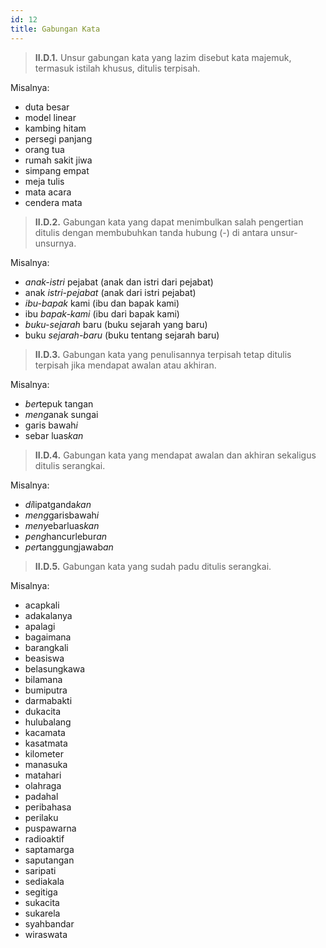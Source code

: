 ```yaml
---
id: 12
title: Gabungan Kata
---
```


> **II.D.1.** Unsur gabungan kata yang lazim disebut kata majemuk, termasuk istilah khusus, ditulis terpisah.

Misalnya:

- duta besar
- model linear
- kambing hitam
- persegi panjang
- orang tua
- rumah sakit jiwa
- simpang empat
- meja tulis
- mata acara
- cendera mata

> **II.D.2.** Gabungan kata yang dapat menimbulkan salah pengertian ditulis dengan membubuhkan tanda hubung (-) di antara unsur-unsurnya.

Misalnya:

- _anak-istri_ pejabat (anak dan istri dari pejabat)
- anak _istri-pejabat_ (anak dari istri pejabat)
- _ibu-bapak_ kami (ibu dan bapak kami)
- ibu _bapak-kami_ (ibu dari bapak kami)
- _buku-sejarah_ baru (buku sejarah yang baru)
- buku _sejarah-baru_ (buku tentang sejarah baru)

> **II.D.3.** Gabungan kata yang penulisannya terpisah tetap ditulis terpisah jika mendapat awalan atau akhiran.

Misalnya:

- *ber*tepuk tangan
- *meng*anak sungai
- garis bawah*i*
- sebar luas*kan*

> **II.D.4.** Gabungan kata yang mendapat awalan dan akhiran sekaligus ditulis serangkai.

Misalnya:

- *di*lipatganda*kan*
- *meng*garisbawah*i*
- *meny*ebarluas*kan*
- *peng*hancurlebur*an*
- *per*tanggungjawab*an*

> **II.D.5.** Gabungan kata yang sudah padu ditulis serangkai.

Misalnya:

- acapkali
- adakalanya
- apalagi
- bagaimana
- barangkali
- beasiswa
- belasungkawa
- bilamana
- bumiputra
- darmabakti
- dukacita
- hulubalang
- kacamata
- kasatmata
- kilometer
- manasuka
- matahari
- olahraga
- padahal
- peribahasa
- perilaku
- puspawarna
- radioaktif
- saptamarga
- saputangan
- saripati
- sediakala
- segitiga
- sukacita
- sukarela
- syahbandar
- wiraswata
